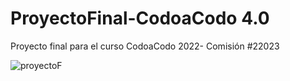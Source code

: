 # ProyectoFinal-CodoaCodo 4.0
Proyecto final para el curso CodoaCodo 2022- Comisión #22023


![proyectoF](https://github.com/EmiVargas/ProyectoFinal-CodoaCodo/assets/89800408/533302f9-8848-45c1-98e4-ab498a9b5ec1)

